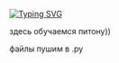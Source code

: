 [![Typing SVG](https://readme-typing-svg.demolab.com?font=Fira+Code&pause=1000&color=F7AFEB&width=435&lines=%D0%A7%D1%82%D0%BE+%D1%8D%D1%82%D0%BE+%D1%82%D0%B0%D0%BA%D0%BE%D0%B5%3F)](https://git.io/typing-svg)

здесь обучаемся питону))

файлы пушим в .py
